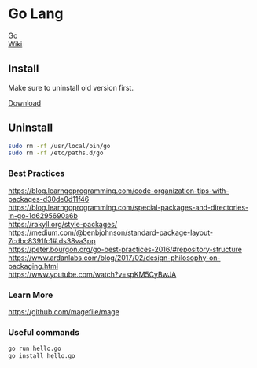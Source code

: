 # Go Lang

[Go](https://golang.org/)  
[Wiki](https://github.com/golang/go/wiki)

## Install

Make sure to uninstall old version first.

[Download](https://golang.org/dl/)

## Uninstall

```bash
sudo rm -rf /usr/local/bin/go
sudo rm -rf /etc/paths.d/go
```

### Best Practices
https://blog.learngoprogramming.com/code-organization-tips-with-packages-d30de0d11f46  
https://blog.learngoprogramming.com/special-packages-and-directories-in-go-1d6295690a6b  
https://rakyll.org/style-packages/  
https://medium.com/@benbjohnson/standard-package-layout-7cdbc8391fc1#.ds38va3pp  
https://peter.bourgon.org/go-best-practices-2016/#repository-structure  
https://www.ardanlabs.com/blog/2017/02/design-philosophy-on-packaging.html  
https://www.youtube.com/watch?v=spKM5CyBwJA  


### Learn More
https://github.com/magefile/mage


### Useful commands

```bash 
go run hello.go
go install hello.go
```


